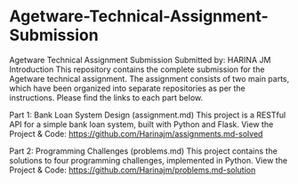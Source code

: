 # Agetware-Technical-Assignment-Submission
Agetware Technical Assignment Submission
Submitted by: HARINA JM
Introduction
This repository contains the complete submission for the Agetware technical assignment. The assignment consists of two main parts, which have been organized into separate repositories as per the instructions.
Please find the links to each part below.

Part 1: Bank Loan System Design (assignment.md)
This project is a RESTful API for a simple bank loan system, built with Python and Flask.
View the Project & Code: 
https://github.com/Harinajm/assignments.md-solved

Part 2: Programming Challenges (problems.md)
This project contains the solutions to four programming challenges, implemented in Python.
View the Project & Code: 
https://github.com/Harinajm/problems.md-solution

